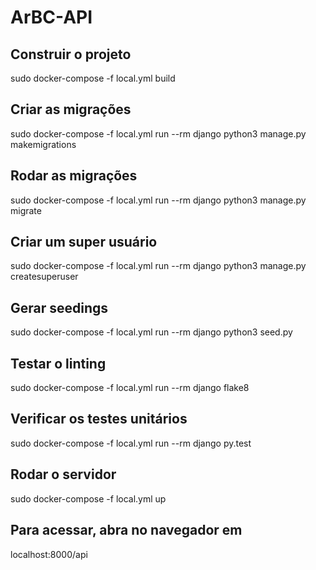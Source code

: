 # ArBC-API

## Construir o projeto

sudo docker-compose -f local.yml build

## Criar as migrações

sudo docker-compose -f local.yml run --rm 
django python3 manage.py makemigrations

## Rodar as migrações

sudo docker-compose -f local.yml run --rm django python3 manage.py migrate

## Criar um super usuário

sudo docker-compose -f local.yml run --rm django python3 manage.py createsuperuser

## Gerar seedings

sudo docker-compose -f local.yml run --rm django python3 seed.py

## Testar o linting

sudo docker-compose -f local.yml run --rm django flake8

## Verificar os testes unitários

sudo docker-compose -f local.yml run --rm django py.test

## Rodar o servidor

sudo docker-compose -f local.yml up

## Para acessar, abra no navegador em

localhost:8000/api
